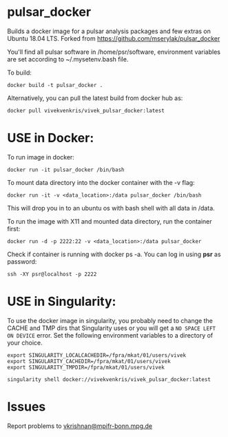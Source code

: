 # pulsar_docker
Builds a docker image for a pulsar analysis packages and few extras on Ubuntu 18.04 LTS. Forked from https://github.com/mserylak/pulsar_docker

You'll find all pulsar software in /home/psr/software, environment variables are set according to ~/.mysetenv.bash file.

To build:

    docker build -t pulsar_docker .
    
Alternatively, you can pull the latest build from docker hub as:

    docker pull vivekvenkris/vivek_pulsar_docker:latest

# USE in Docker:

To run image in docker:

    docker run -it pulsar_docker /bin/bash 

To mount data directory into the docker container with the -v flag:

    docker run -it -v <data_location>:/data pulsar_docker /bin/bash

This will drop you in to an ubuntu os with bash shell with all data in /data.

To run the image with X11 and mounted data directory, run the container first:

    docker run -d -p 2222:22 -v <data_location>:/data pulsar_docker

Check if container is running with docker ps -a. You can log in using **psr** as password:

    ssh -XY psr@localhost -p 2222

# USE in Singularity:

To use the docker image in singularity, you probably need to change the CACHE and TMP dirs that Singularity uses or you will get a ```NO SPACE LEFT ON DEVICE``` error. Set the following environment variables to a directory of your choice. 

    export SINGULARITY_LOCALCACHEDIR=/fpra/mkat/01/users/vivek
    export SINGULARITY_CACHEDIR=/fpra/mkat/01/users/vivek
    export SINGULARITY_TMPDIR=/fpra/mkat/01/users/vivek

    singularity shell docker://vivekvenkris/vivek_pulsar_docker:latest

# Issues
Report problems to vkrishnan@mpifr-bonn.mpg.de
